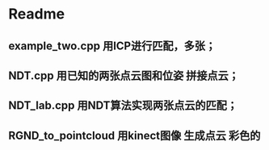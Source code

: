 # Readme

## example_two.cpp 用ICP进行匹配，多张；

##  NDT.cpp 用已知的两张点云图和位姿 拼接点云；

## NDT_lab.cpp 用NDT算法实现两张点云的匹配；

## RGND_to_pointcloud 用kinect图像 生成点云 彩色的





